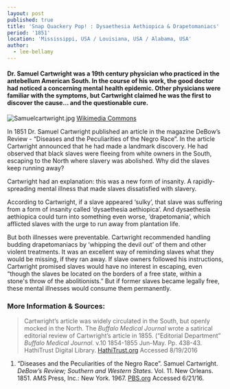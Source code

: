 ```yaml
---
layout: post
published: true
title: 'Snap Quackery Pop! : Dysaethesia Aethiopica & Drapetomaniacs'
period: '1851'
location: 'Mississippi, USA / Louisiana, USA / Alabama, USA'
author:
  - lee-bellamy
---
```

#### Dr. Samuel Cartwright was a 19th century physician who practiced in the antebellum American South. In the course of his work, the good doctor had noticed a concerning mental health epidemic. Other physicians were familiar with the symptoms, but Cartwright claimed he was the first to discover the cause… and the questionable cure.

![Samuelcartwright.jpg]({{site.baseurl}}/images/Samuelcartwright.jpg "Samuel A. Cartwright, Psychiatrist") [Wikimedia Commons](https://commons.wikimedia.org/wiki/File:Samuelcartwright.jpg )

In 1851 Dr. Samuel Cartwright published an article in the magazine DeBow’s Review - “Diseases and the Peculiarities of the Negro Race”. In the article Cartwright announced that he had made a landmark discovery. He had observed that black slaves were fleeing from white owners in the South, escaping to the North where slavery was abolished. Why did the slaves keep running away? 

Cartwright had an explanation: this was a new form of insanity. A rapidly-spreading mental illness that made slaves dissatisfied with slavery. 

According to Cartwright, if a slave appeared ‘sulky’, that slave was suffering from a form of insanity called ‘dysaethesia aethiopica’. And dysaethesia aethiopica could turn into something even worse, ‘drapetomania’, which afflicted slaves with the urge to run away from plantation life. 

But both illnesses were preventable. Cartwright recommended handling budding drapetomaniacs by ‘whipping the devil out’ of them and other violent treatments. It was an excellent way of reminding slaves what they would be missing, if they ran away. If slave owners followed his instructions, Cartwright promised slaves would have no interest in escaping, even “though the slaves be located on the borders of a free state, within a stone's throw of the abolitionists.” But if former slaves became legally free, these mental illnesses would consume them permanently.

### More Information & Sources:

> Cartwright’s article was widely circulated in the South, but openly mocked in the North. The _Buffalo Medical Journal_ wrote a satirical editorial review of Cartwright’s article in 1855. (“Editorial Department” _Buffalo Medical Journal_. v.10 1854-1855 Jun-May. Pp. 438-43. HathiTrust Digital Library. [HathiTrust.org](https://babel.hathitrust.org/cgi/pt?id=mdp.39015076701682;view=1up;seq=450) Accessed 8/19/2016

1. “Diseases and the Peculiarities of the Negro Race”. Samuel Cartwright. _DeBow’s Review; Southern and Western States_. Vol. 11. New Orleans. 1851. AMS Press, Inc.: New York. 1967. [PBS.org](http://www.pbs.org/wgbh/aia/part4/4h3106t.html) Accessed 6/21/16.
